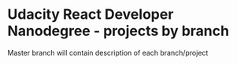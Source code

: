 # Udacity React Developer Nanodegree - projects by branch

Master branch will contain description of each branch/project